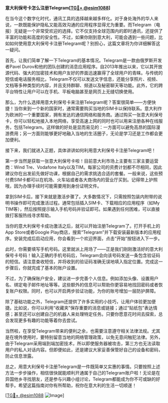 **意大利保号卡怎么注册Telegram[[TG💪+ @esim1088](https://t.me/s/esim1088)]**

在当今这个数字化时代，通讯工具的选择越来越多样化。对于身处海外的华人来说，一款既能保护隐私又能高效沟通的应用程序显得尤为重要。而Telegram（电报）无疑是一个非常受欢迎的选择。它不仅支持全球范围内的即时通讯，还提供了丰富的功能和高度的安全性。不过，如果你刚到意大利，可能会遇到一些问题，比如如何使用意大利保号卡注册Telegram呢？别担心，这篇文章将为你详细解答这一疑问。

首先，让我们简单了解一下Telegram的基本情况。Telegram是一款由俄罗斯开发者Pavel Durov和他的团队创建的消息应用程序。自2013年推出以来，它以其开放源代码、强大的加密技术和用户友好的界面迅速赢得了全球用户的青睐。与传统的短信或电话服务相比，Telegram不仅可以发送文字信息，还能分享照片、视频、文档等多种类型的内容，并且支持群聊、频道以及秘密聊天等功能。此外，它的跨平台特性让用户可以在手机、平板电脑甚至是网页上无缝切换使用。

那么，为什么选择用意大利保号卡来注册Telegram呢？答案很简单——方便快捷！当你来到一个新的国家时，通常需要购买当地的SIM卡以保持联系。意大利作为欧洲的一个重要国家，拥有发达的通信网络和服务商。通过购买一张意大利保号卡，你可以轻松地接入本地网络，享受高速上网的同时也可以用来注册各种在线服务，包括Telegram。这样做的好处是显而易见的：一方面可以避免高昂的国际漫游费用；另一方面则能够更好地融入当地的生活圈子，无论是学习还是工作都会更加便利。

接下来，我们就进入正题，具体讲讲如何利用意大利保号卡注册Telegram吧！

第一步当然是获取一张意大利保号卡啦！目前意大利市场上主要有三家主要运营商：Wind Tre、Vodafone Italy以及TIM。每家公司的资费计划都不尽相同，因此建议你在出发前先做好功课，根据自己的需求挑选合适的套餐。一般来说，这些预付费SIM卡都可以在机场、火车站或者各大商场内的营业厅买到。记得带上护照哦，因为办理手续时可能需要用到身份证明文件。

拿到SIM卡后，接下来就是激活步骤了。大多数情况下，只需按照包装内附带的说明书操作即可完成激活过程。通常包括插入SIM卡、下载相应的应用程序（如My TIM等），然后按照提示输入手机号码并验证即可。如果遇到任何困难，可以直接拨打客服热线寻求帮助。

当你的意大利保号卡成功激活之后，就可以开始注册Telegram了。打开手机上的App Store或者Google Play商店，搜索“Telegram”并下载安装最新版本的应用程序。安装完成后启动应用，你会看到一个欢迎界面，点击“开始”按钮进入下一步。

此时，你需要填写手机号码。这里就派上用场了——正是我们刚刚激活好的意大利保号卡号码！输入正确的手机号码后，Telegram会向该号码发送一条包含验证码的短信。请注意查收短信，并将收到的验证码准确无误地填入指定位置。完成这一步骤后，你就完成了基本的账户设置。

不过，为了确保账户安全，建议进一步完善个人信息。例如添加头像、设置用户名、绑定电子邮件地址等等。这些额外的信息可以帮助你更容易地找回密码或者恢复账户权限。同时，也可以开启两步验证功能，为你的账号增加一层防护屏障。

除了基础功能之外，Telegram还提供了许多实用的小技巧，让用户体验更加便捷。比如说，你可以利用“收藏夹”保存重要的消息或链接；通过“贴纸包”表达情感；甚至还可以创建自己的机器人来处理特定任务。只要你愿意花时间去探索，总会发现更多有趣的功能等着你去尝试。

当然啦，在享受Telegram带来的便利之余，也需要注意遵守相关法律法规。尤其是在境外使用时，要特别留意当地的网络管理政策，以免无意间触犯法律。另外，由于Telegram采用端到端加密技术，所以即使服务器被攻击，第三方也无法读取用户的私人对话内容。但即便如此，还是建议大家妥善保管好自己的设备和密码，防止信息泄露。

总之，用意大利保号卡注册Telegram是一件既简单又实惠的事情。只要按照上述方法一步步操作，相信很快就能顺利开通属于自己的Telegram账户啦！无论是在异国他乡寻找朋友，还是参与兴趣小组讨论，Telegram都能成为你不可或缺的好帮手。希望这篇指南对你有所帮助，祝你在意大利的生活一切顺遂！

[[TG💪+ @esim1088](https://t.me/s/esim1088) ![Image](https://i.postimg.cc/4NQfJmqS/Snipaste-2025-05-13-00-14-12.png)]